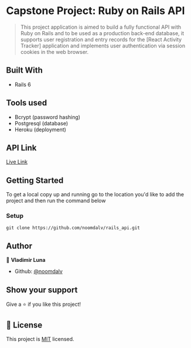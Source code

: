 # Capstone Project: Ruby on Rails API

> This project application is aimed to build a fully functional API with Ruby on Rails and to be used as a production back-end database, it supports user registration and entry records for the [React Activity Tracker] application and implements user authentication via session cookies in the web browser.

## Built With

- Rails 6

## Tools used

- Bcrypt (password hashing)
- Postgresql (database)
- Heroku (deployment)


## API Link

[Live Link](https://activitytrackerapi.herokuapp.com/)


## Getting Started

To get a local copy up and running go to the location you'd like to add the project and then run the command below

### Setup

```console
git clone https://github.com/noomdalv/rails_api.git
```

## Author

👤 **Vladimir Luna**

- Github: [@noomdalv](https://github.com/noomdalv)

## Show your support

Give a ⭐️ if you like this project!


## 📝 License

This project is [MIT](lic.url) licensed.
​
